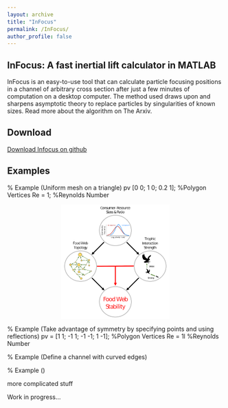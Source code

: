```yaml
---
layout: archive
title: "InFocus"
permalink: /InFocus/
author_profile: false
---
```


## InFocus: A fast inertial lift calculator in MATLAB

InFocus is an easy-to-use tool that can calculate particle focusing positions in a channel of arbitrary cross section after just a few minutes of computation on a desktop computer.
 The method used draws upon and sharpens asymptotic theory to replace particles by singularities of known sizes.  Read more about the algorithm on The Arxiv.
 
## Download 
 
 [Download Infocus on github](https://github.com/SamuelEChristensen?tab=repositories)

## Examples

% Example (Uniform mesh on a triangle)
pv  [0  0;  1  0;  0.2  1];  %Polygon Vertices
Re = 1;  %Reynolds Number


<p align="center">
  <img align="center" src='/images/schematic_diagram_size_stability_proj2.png' width="50%">
</p>
% Example (Take advantage of symmetry by specifying points and using reflections)
pv = [1  1;  -1  1;  -1  -1;  1  -1];  %Polygon Vertices
Re = 1l  %Reynolds Number



% Example (Define a channel with curved edges)



% Example ()

more complicated stuff 

Work in progress...
